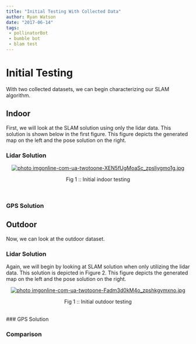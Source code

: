 ```yaml
---
title: "Initial Testing With Collected Data"
author: Ryan Watson
date: "2017-06-14"
tags:
 - pollinatorBot
 - bumble bot
 - blam test
---
```


# Initial Testing 

With two collected datasets, we can begin characterizing our SLAM algorithm. 

## Indoor 


First, we will look at the SLAM solution using only the lidar data. This solution 
is shown below in the first figure. This figure depicts the generated map on the left and 
the pose solution on the right. 

### Lidar Solution
<p align="center">
<a href="https://lh3.googleusercontent.com/wSclDDBh4lCFsDNwF0-1jdMeWTzfo-oEp-fJFSgQA1jeOKcnZp52ruFa2UKQ8HWcintG8cBWz0fWXTX8fwXqUpQrldisR4MK67_nSoN68dhKJVyFhITXaoYvU_MWAIlnMafHDyd2NQ=w630-h329-no" target="_blank"><img src="https://lh3.googleusercontent.com/wSclDDBh4lCFsDNwF0-1jdMeWTzfo-oEp-fJFSgQA1jeOKcnZp52ruFa2UKQ8HWcintG8cBWz0fWXTX8fwXqUpQrldisR4MK67_nSoN68dhKJVyFhITXaoYvU_MWAIlnMafHDyd2NQ=w630-h329-no" border="0" alt=" photo imgonline-com-ua-twotoone-XEN5fUgMoaSc_zpsliygmo1g.jpg"/></a>
</p>
<p align="center">
Fig 1 :: Initial indoor testing   
</p>
<br>


### GPS Solution 



## Outdoor 

Now, we can look at the outdoor dataset. 

### Lidar Solution 

Again, we will begin by looking at SLAM solution when only utilizing the lidar 
data. This solution is depicted in Figure 2. This figure depicts the generated 
map on the left and the pose solution on the right. 


<p align="center">
<a href="https://lh3.googleusercontent.com/xLla8OeL4tI1tpzrNbxj-N9pIaYTRc80P2d2-XvjMkPizVihH1LiyREoVbj2vcTY_2_7HD7yyti_-Iy4zopycewSHlLNzUN1IRHw9SC6rv7zYEwkiR0RvVWptENEx-8jzvNwyjMdnw=w630-h148-no" target="_blank"><img src="https://lh3.googleusercontent.com/xLla8OeL4tI1tpzrNbxj-N9pIaYTRc80P2d2-XvjMkPizVihH1LiyREoVbj2vcTY_2_7HD7yyti_-Iy4zopycewSHlLNzUN1IRHw9SC6rv7zYEwkiR0RvVWptENEx-8jzvNwyjMdnw=w630-h148-no" border="0" alt=" photo imgonline-com-ua-twotoone-Fadm3d0kM4o_zpshkgymxno.jpg"/></a>
</p>
<p align="center">
Fig 1 :: Initial outdoor testing   
</p>
<br>
### GPS Solution 

### Comparison
